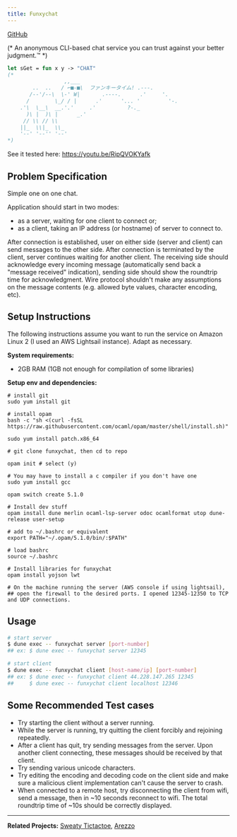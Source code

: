 ```yaml
---
title: Funxychat
---
```


[GitHub](https://github.com/HaydenLeBaron/funxychat)

(* An anonymous CLI-based chat service you can trust against your better judgment.™ *)

```ocaml
let sGet = fun x y -> "CHAT"
(*
                  ,,___
        ..  ..   / ⌐■-■\  ファンキータイム! .---.
       /--'/--\  \-' W|       .----.      .'     '.
      /        \_/ / |      .'      '... '         '-.
    .'\  \__\  __.'.'     .'          ?-._
      )\ |  )\ |      _.'
     // \\ // \\
    ||_  \\|_  \\_
    '--' '--'' '--'
*)
```

See it tested here: https://youtu.be/RipQVOKYafk

## Problem Specification

Simple one on one chat.

Application should start in two modes:

- as a server, waiting for one client to connect or;
- as a client, taking an IP address (or hostname) of server to connect to.

After connection is established, user on either side (server and client) can send messages to the other side. After connection is terminated by the client, server continues waiting for another client. The receiving side should acknowledge every incoming message (automatically send back a "message received" indication), sending side should show the roundtrip time for acknowledgment. Wire protocol shouldn't make any assumptions on the message contents (e.g. allowed byte values, character encoding, etc).

## Setup Instructions

The following instructions assume you want to run the service on Amazon Linux 2 (I used an AWS Lightsail instance). Adapt as necessary.

**System requirements:**
- 2GB RAM (1GB not enough for compilation of some libraries)

**Setup env and dependencies:**

```
# install git
sudo yum install git

# install opam
bash -c "sh <(curl -fsSL https://raw.githubusercontent.com/ocaml/opam/master/shell/install.sh)"

sudo yum install patch.x86_64

# git clone funxychat, then cd to repo

opam init # select (y)

# You may have to install a c compiler if you don't have one
sudo yum install gcc

opam switch create 5.1.0

# Install dev stuff
opam install dune merlin ocaml-lsp-server odoc ocamlformat utop dune-release user-setup

# add to ~/.bashrc or equivalent
export PATH="~/.opam/5.1.0/bin/:$PATH"

# load bashrc
source ~/.bashrc

# Install libraries for funxychat
opam install yojson lwt

# On the machine running the server (AWS console if using lightsail),
## open the firewall to the desired ports. I opened 12345-12350 to TCP and UDP connections.

```

## Usage

```bash
# start server
$ dune exec -- funxychat server [port-number]
## ex: $ dune exec -- funxychat server 12345

# start client
$ dune exec -- funxychat client [host-name/ip] [port-number]
## ex: $ dune exec -- funxychat client 44.228.147.265 12345
##     $ dune exec -- funxychat client localhost 12346
```

## Some Recommended Test cases

- Try starting the client without a server running.
- While the server is running, try quitting the client forcibly and rejoining repeatedly.
- After a client has quit, try sending messages from the server. Upon another client connecting, these messages should be received by that client.
- Try sending various unicode characters.
- Try editing the encoding and decoding code on the client side and make sure a malicious client implementation can't cause the server to crash.
- When connected to a remote host, try disconnecting the client from wifi, send a message, then in ~10 seconds reconnect to wifi. The total roundtrip time of ~10s should be correctly displayed.

---

**Related Projects:** [Sweaty Tictactoe](/sweaty-tictactoe), [Arezzo](/arezzo)

<!-- **Topics:** [[OCaml]], [[Network Programming]], [[Concurrent Programming]], [[CLI Applications]] -->